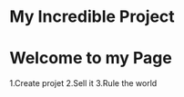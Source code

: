 # My Incredible Project

Welcome to my Page
==================

1.Create projet
2.Sell it
3.Rule the world